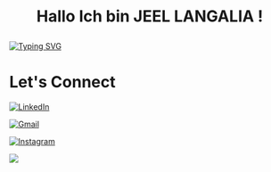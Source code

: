 # <p align="center">Hallo Ich bin JEEL LANGALIA !  
[//]: # (Hardline)
[![Typing SVG](https://readme-typing-svg.demolab.com?font=Fira+Code&pause=1000&center=true&vCenter=true&width=435&lines=Energy+%26+Data+Analysis+Enthusiast)](https://git.io/typing-svg)

# Let's Connect
[//]: # (LinkedIn) 
[![LinkedIn](https://upload.wikimedia.org/wikipedia/commons/0/01/LinkedIn_Logo_2023.png)](https://www.linkedin.com/in/jeelsoni/)  

[//]: # (Gmail) 
[![Gmail](https://upload.wikimedia.org/wikipedia/commons/4/44/Gmail_Logo_2023.png)](mailto:jeelsoni1011@gmail.com)   

[//]: # (Instagram) 
[![Instagram](https://upload.wikimedia.org/wikipedia/commons/a/a5/Instagram_icon.png)](https://www.instagram.com/jeelsoni/)

[//]: # (Profile Icon)
[![](https://visitcount.itsvg.in/api?id=jeellangalia&label=Profile%20Views&color=1&icon=0&pretty=false)](https://visitcount.itsvg.in)

